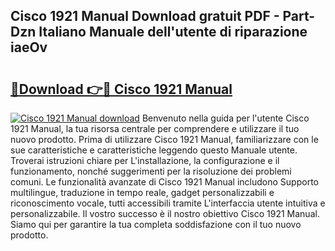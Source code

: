 ## Cisco 1921 Manual Download gratuit PDF - Part-Dzn Italiano Manuale dell'utente di riparazione iaeOv

# <h2><a href="http://dfgbrvx.blite.top/?on=Cisco+1921+Manual">🔗Download 👉🔴 Cisco 1921 Manual</a></h2>

[![Cisco 1921 Manual download](https://i.imgur.com/lujVjoI.png)](http://dfgbrvx.blite.top/?on=Cisco+1921+Manual)
Benvenuto nella guida per l'utente Cisco 1921 Manual, la tua risorsa centrale per comprendere e utilizzare il tuo nuovo prodotto. Prima di utilizzare Cisco 1921 Manual, familiarizzare con le sue caratteristiche e caratteristiche leggendo questo Manuale utente. Troverai istruzioni chiare per L'installazione, la configurazione e il funzionamento, nonché suggerimenti per la risoluzione dei problemi comuni. Le funzionalità avanzate di Cisco 1921 Manual includono Supporto multilingue, traduzione in tempo reale, gadget personalizzabili e riconoscimento vocale, tutti accessibili tramite L'interfaccia utente intuitiva e personalizzabile. Il vostro successo è il nostro obiettivo Cisco 1921 Manual. Siamo qui per garantire la tua completa soddisfazione con il tuo nuovo prodotto.
